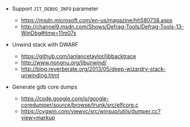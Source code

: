- Support `JIT_DEBUG_INFO` parameter

  - https://msdn.microsoft.com/en-us/magazine/hh580738.aspx
  - http://channel9.msdn.com/Shows/Defrag-Tools/Defrag-Tools-13-WinDbg#time=11m07s

- Unwind stack with DWARF

  - https://github.com/ianlancetaylor/libbacktrace
  - http://www.nongnu.org/libunwind/
  - http://blog.reverberate.org/2013/05/deep-wizardry-stack-unwinding.html

- Generate gdb core dumps

  - https://code.google.com/p/google-coredumper/source/browse/trunk/src/elfcore.c
  - https://cygwin.com/viewvc/src/winsup/utils/dumper.cc?view=markup
